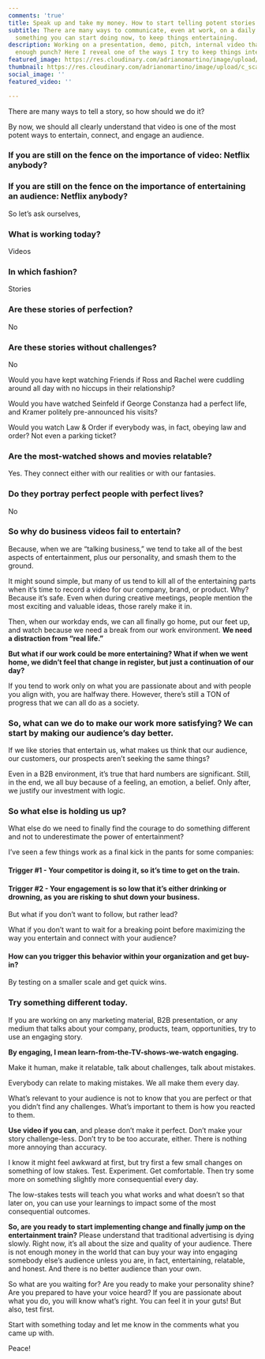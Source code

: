 ```yaml
---
comments: 'true'
title: Speak up and take my money. How to start telling potent stories.
subtitle: There are many ways to communicate, even at work, on a daily basis. Here’s
  something you can start doing now, to keep things entertaining.
description: Working on a presentation, demo, pitch, internal video that doesn’t have
  enough punch? Here I reveal one of the ways I try to keep things interesting.
featured_image: https://res.cloudinary.com/adrianomartino/image/upload/c_scale,q_48,w_1568/v1581975968/adrianomartinocom/osjn4pc6iamag39jkmwt.jpg
thumbnail: https://res.cloudinary.com/adrianomartino/image/upload/c_scale,q_48,w_1568/v1581975968/adrianomartinocom/osjn4pc6iamag39jkmwt.jpg
social_image: ''
featured_video: ''

---
```

There are many ways to tell a story, so how should we do it?

By now, we should all clearly understand that video is one of the most potent ways to entertain, connect, and engage an audience.

### If you are still on the fence on the importance of video: Netflix anybody?

### If you are still on the fence on the importance of entertaining an audience: Netflix anybody?

So let’s ask ourselves,

### What is working today?
Videos

### In which fashion?
Stories

### Are these stories of perfection?
No

### Are these stories without challenges?
No

Would you have kept watching Friends if Ross and Rachel were cuddling around all day with no hiccups in their relationship?

Would you have watched Seinfeld if George Constanza had a perfect life, and Kramer politely pre-announced his visits?

Would you watch Law & Order if everybody was, in fact, obeying law and order? Not even a parking ticket?

### Are the most-watched shows and movies relatable?
Yes. They connect either with our realities or with our fantasies.

### Do they portray perfect people with perfect lives?
No

  
### So why do business videos fail to entertain?
Because, when we are “talking business,” we tend to take all of the best aspects of entertainment, plus our personality, and smash them to the ground.

  
It might sound simple, but many of us tend to kill all of the entertaining parts when it’s time to record a video for our company, brand, or product. Why? Because it’s safe. Even when during creative meetings, people mention the most exciting and valuable ideas, those rarely make it in.

Then, when our workday ends, we can all finally go home, put our feet up, and watch <fill in the blank entertaining show> because we need a break from our work environment. **We need a distraction from “real life.”**

**But what if our work could be more entertaining? What if when we went home, we didn’t feel that change in register, but just a continuation of our day?**

If you tend to work only on what you are passionate about and with people you align with, you are halfway there. However, there’s still a TON of progress that we can all do as a society.

### So, what can we do to make our work more satisfying? We can start by making our audience’s day better.

If we like stories that entertain us, what makes us think that our audience, our customers, our prospects aren’t seeking the same things?
  
Even in a B2B environment, it’s true that hard numbers are significant. Still, in the end, we all buy because of a feeling, an emotion, a belief. Only after, we justify our investment with logic.
  
### So what else is holding us up?
What else do we need to finally find the courage to do something different and not to underestimate the power of entertainment?

  
I’ve seen a few things work as a final kick in the pants for some companies:

  
#### Trigger #1 -  Your competitor is doing it, so it’s time to get on the train.

  
#### Trigger #2 - Your engagement is so low that it’s either drinking or drowning, as you are risking to shut down your business.

  
But what if you don’t want to follow, but rather lead?

  
What if you don’t want to wait for a breaking point before maximizing the way you entertain and connect with your audience?

  
#### How can you trigger this behavior within your organization and get buy-in?
By testing on a smaller scale and get quick wins.

  
### Try something different today.
 If you are working on any marketing material, B2B presentation, or any medium that talks about your company, products, team, opportunities, try to use an engaging story.

**By engaging, I mean learn-from-the-TV-shows-we-watch engaging.**

Make it human, make it relatable, talk about challenges, talk about mistakes.

Everybody can relate to making mistakes. We all make them every day.

What’s relevant to your audience is not to know that you are perfect or that you didn’t find any challenges. What’s important to them is how you reacted to them.

**Use video if you can**, and please don’t make it perfect. Don’t make your story challenge-less. Don’t try to be too accurate, either. There is nothing more annoying than accuracy.

I know it might feel awkward at first, but try first a few small changes on something of low stakes. Test. Experiment. Get comfortable. Then try some more on something slightly more consequential every day.

The low-stakes tests will teach you what works and what doesn’t so that later on, you can use your learnings to impact some of the most consequential outcomes.

**So, are you ready to start implementing change and finally jump on the entertainment train?** Please understand that traditional advertising is dying slowly. Right now, it’s all about the size and quality of your audience. There is not enough money in the world that can buy your way into engaging somebody else’s audience unless you are, in fact, entertaining, relatable, and honest. And there is no better audience than your own.

So what are you waiting for? Are you ready to make your personality shine? Are you prepared to have your voice heard? If you are passionate about what you do, you will know what’s right. You can feel it in your guts! But also, test first.

Start with something today and let me know in the comments what you came up with.

Peace!